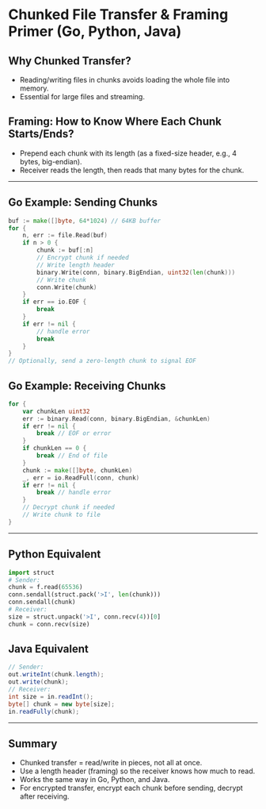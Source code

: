 # Chunked File Transfer & Framing Primer (Go, Python, Java)

## Why Chunked Transfer?
- Reading/writing files in chunks avoids loading the whole file into memory.
- Essential for large files and streaming.

## Framing: How to Know Where Each Chunk Starts/Ends?
- Prepend each chunk with its length (as a fixed-size header, e.g., 4 bytes, big-endian).
- Receiver reads the length, then reads that many bytes for the chunk.

---

## Go Example: Sending Chunks
```go
buf := make([]byte, 64*1024) // 64KB buffer
for {
    n, err := file.Read(buf)
    if n > 0 {
        chunk := buf[:n]
        // Encrypt chunk if needed
        // Write length header
        binary.Write(conn, binary.BigEndian, uint32(len(chunk)))
        // Write chunk
        conn.Write(chunk)
    }
    if err == io.EOF {
        break
    }
    if err != nil {
        // handle error
        break
    }
}
// Optionally, send a zero-length chunk to signal EOF
```

## Go Example: Receiving Chunks
```go
for {
    var chunkLen uint32
    err := binary.Read(conn, binary.BigEndian, &chunkLen)
    if err != nil {
        break // EOF or error
    }
    if chunkLen == 0 {
        break // End of file
    }
    chunk := make([]byte, chunkLen)
    _, err = io.ReadFull(conn, chunk)
    if err != nil {
        break // handle error
    }
    // Decrypt chunk if needed
    // Write chunk to file
}
```

---

## Python Equivalent
```python
import struct
# Sender:
chunk = f.read(65536)
conn.sendall(struct.pack('>I', len(chunk)))
conn.sendall(chunk)
# Receiver:
size = struct.unpack('>I', conn.recv(4))[0]
chunk = conn.recv(size)
```

## Java Equivalent
```java
// Sender:
out.writeInt(chunk.length);
out.write(chunk);
// Receiver:
int size = in.readInt();
byte[] chunk = new byte[size];
in.readFully(chunk);
```

---

## Summary
- Chunked transfer = read/write in pieces, not all at once.
- Use a length header (framing) so the receiver knows how much to read.
- Works the same way in Go, Python, and Java.
- For encrypted transfer, encrypt each chunk before sending, decrypt after receiving. 